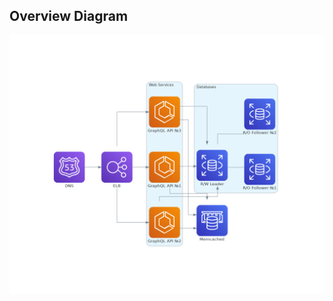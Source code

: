 ## Overview Diagram
![alt text](https://github.com/gabyreload/tools/blob/publish/diagrams_image.png?raw=true)
